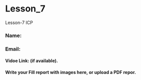# Lesson_7
Lesson-7 ICP


### Name:

### Email:

#### Vidoe Link: (if available).

#### Write your Fill report with images here, or upload a PDF repor.
